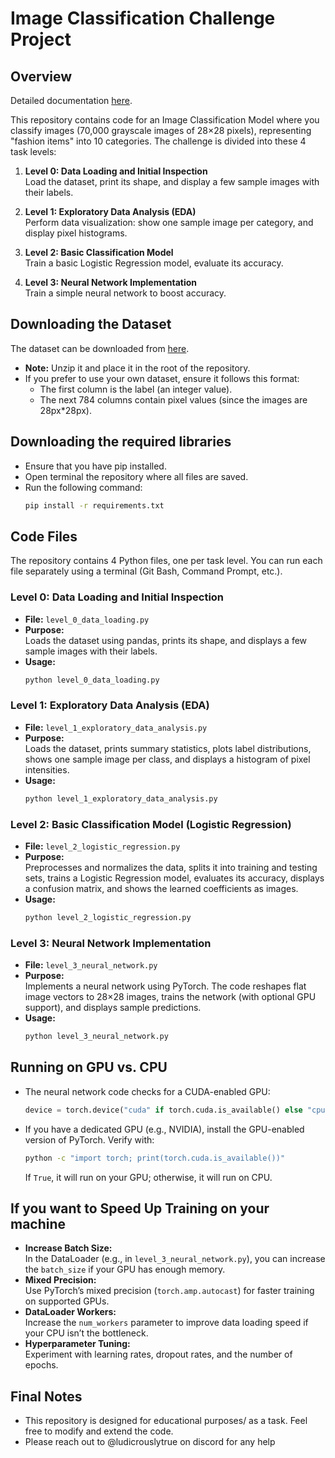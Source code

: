 
# Image Classification Challenge Project

## Overview

Detailed documentation [here](https://docs.google.com/document/d/17zejoL4ThLbdRQ2oCCRGq3w9wlbUDE5z_cHE_6pvWec/edit?usp=sharing).

This repository contains code for an Image Classification Model where you classify images (70,000 grayscale images of 28×28 pixels), representing "fashion items" into 10 categories. The challenge is divided into these 4 task levels:

1. **Level 0: Data Loading and Initial Inspection**  
   Load the dataset, print its shape, and display a few sample images with their labels.

2. **Level 1: Exploratory Data Analysis (EDA)**  
   Perform data visualization: show one sample image per category, and display pixel histograms.

3. **Level 2: Basic Classification Model**  
   Train a basic Logistic Regression model, evaluate its accuracy.

4. **Level 3: Neural Network Implementation**  
   Train a simple neural network to boost accuracy.

## Downloading the Dataset

The dataset can be downloaded from [here](https://drive.google.com/file/d/1byxncPUl2aeKFZ0voFAQ7WbyjBSvLhNA/view?usp=sharing).  
- **Note:** Unzip it and place it in the root of the repository.
- If you prefer to use your own dataset, ensure it follows this format:
  - The first column is the label (an integer value).
  - The next 784 columns contain pixel values (since the images are 28px*28px).
 
## Downloading the required libraries

- Ensure that you have pip installed.
- Open terminal the repository where all files are saved.
- Run the following command:
  ```bash
  pip install -r requirements.txt
  ```


## Code Files

The repository contains 4 Python files, one per task level. You can run each file separately using a terminal (Git Bash, Command Prompt, etc.).

### Level 0: Data Loading and Initial Inspection
- **File:** `level_0_data_loading.py`
- **Purpose:**  
  Loads the dataset using pandas, prints its shape, and displays a few sample images with their labels.
- **Usage:**  
  ```bash
  python level_0_data_loading.py


### Level 1: Exploratory Data Analysis (EDA)
- **File:** `level_1_exploratory_data_analysis.py`
- **Purpose:**  
  Loads the dataset, prints summary statistics, plots label distributions, shows one sample image per class, and displays a histogram of pixel intensities.
- **Usage:**  
  ```bash
  python level_1_exploratory_data_analysis.py
  ```

### Level 2: Basic Classification Model (Logistic Regression)
- **File:** `level_2_logistic_regression.py`
- **Purpose:**  
  Preprocesses and normalizes the data, splits it into training and testing sets, trains a Logistic Regression model, evaluates its accuracy, displays a confusion matrix, and shows the learned coefficients as images.
- **Usage:**  
  ```bash
  python level_2_logistic_regression.py
  ```

### Level 3: Neural Network Implementation
- **File:** `level_3_neural_network.py`
- **Purpose:**  
  Implements a neural network using PyTorch. The code reshapes flat image vectors to 28×28 images, trains the network (with optional GPU support), and displays sample predictions.
- **Usage:**  
  ```bash
  python level_3_neural_network.py
  ```

## Running on GPU vs. CPU

- The neural network code checks for a CUDA-enabled GPU:
  ```python
  device = torch.device("cuda" if torch.cuda.is_available() else "cpu")
  ```
- If you have a dedicated GPU (e.g., NVIDIA), install the GPU-enabled version of PyTorch. Verify with:
  ```bash
  python -c "import torch; print(torch.cuda.is_available())"
  ```
  If `True`, it will run on your GPU; otherwise, it will run on CPU.

## If you want to Speed Up Training on your machine

- **Increase Batch Size:**  
  In the DataLoader (e.g., in `level_3_neural_network.py`), you can increase the `batch_size` if your GPU has enough memory.
- **Mixed Precision:**  
  Use PyTorch’s mixed precision (`torch.amp.autocast`) for faster training on supported GPUs.
- **DataLoader Workers:**  
  Increase the `num_workers` parameter to improve data loading speed if your CPU isn’t the bottleneck.
- **Hyperparameter Tuning:**  
  Experiment with learning rates, dropout rates, and the number of epochs.

## Final Notes

- This repository is designed for educational purposes/ as a task. Feel free to modify and extend the code.
- Please reach out to @ludicrouslytrue on discord for any help
